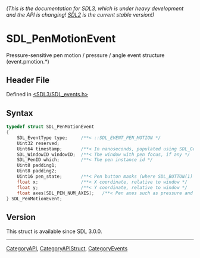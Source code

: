 ###### (This is the documentation for SDL3, which is under heavy development and the API is changing! [SDL2](https://wiki.libsdl.org/SDL2/) is the current stable version!)
# SDL_PenMotionEvent

Pressure-sensitive pen motion / pressure / angle event structure (event.pmotion.*)

## Header File

Defined in [<SDL3/SDL_events.h>](https://github.com/libsdl-org/SDL/blob/main/include/SDL3/SDL_events.h)

## Syntax

```c
typedef struct SDL_PenMotionEvent
{
    SDL_EventType type;     /**< ::SDL_EVENT_PEN_MOTION */
    Uint32 reserved;
    Uint64 timestamp;       /**< In nanoseconds, populated using SDL_GetTicksNS() */
    SDL_WindowID windowID;  /**< The window with pen focus, if any */
    SDL_PenID which;        /**< The pen instance id */
    Uint8 padding1;
    Uint8 padding2;
    Uint16 pen_state;       /**< Pen button masks (where SDL_BUTTON(1) is the first button, SDL_BUTTON(2) is the second button etc.), ::SDL_PEN_DOWN_MASK is set if the pen is touching the surface, and ::SDL_PEN_ERASER_MASK is set if the pen is (used as) an eraser. */
    float x;                /**< X coordinate, relative to window */
    float y;                /**< Y coordinate, relative to window */
    float axes[SDL_PEN_NUM_AXES];   /**< Pen axes such as pressure and tilt (ordered as per ::SDL_PenAxis) */
} SDL_PenMotionEvent;
```

## Version

This struct is available since SDL 3.0.0.

----
[CategoryAPI](CategoryAPI), [CategoryAPIStruct](CategoryAPIStruct), [CategoryEvents](CategoryEvents)

